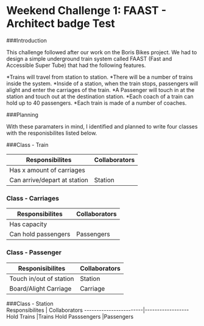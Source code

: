 # Weekend Challenge 1: FAAST - Architect badge Test

###Introduction

This challenge followed after our work on the Boris
Bikes project. We had to design a simple underground train system called FAAST (Fast and
Accessible Super Tube) that had the following features.


*Trains will travel from station to station.
*There will be a number of trains inside the system.
*Inside of a station, when the train stops, passengers will alight and enter the carriages of the train.
*A Passenger will touch in at the station and touch out at the destination station.
*Each coach of a train can hold up to 40 passengers.
*Each train is made of a number of coaches.

###Planning

With these paramaters in mind, I identified and planned to write four classes with the responisbilites listed below.

###Class - Train

Responsibilites             | Collaborators
----------------------------|------------------
Has x amount of carriages   |
Can arrive/depart at station| Station

### Class - Carriages
Responsibilites     | Collaborators
--------------------|------------------------
Has capacity        |
Can hold passengers | Passengers

### Class - Passenger 
Responisibilites        |Collaborators
------------------------|------------------
Touch in/out of station |Station
Board/Alight Carriage   |Carriage

###Class - Station      
Responsibilites         | Collaborators
------------------------|------------------
Hold Trains             |Trains
Hold Passsengers        |Passengers

